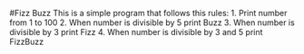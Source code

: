 #Fizz Buzz
This is a simple program that follows this rules:
    1. Print number from 1 to 100
    2. When number is divisible by 5 print Buzz
    3. When number is divisible by 3 print Fizz
    4. When number is divisible by 3 and 5 print FizzBuzz
